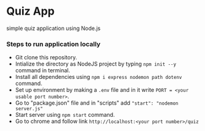 # Quiz App
 simple quiz application using Node.js

### Steps to run application locally
- Git clone this repository.
- Intialize the directory as NodeJS project by typing `npm init --y` command in terminal.
- Install all dependencies using `npm i express nodemon path dotenv` command.
- Set up environment by making a `.env` file and in it write `PORT = <your usable port number>`.
- Go to "package.json" file and in "scripts" add ` "start": "nodemon server.js" `
- Start server using `npm start` command.
- Go to chrome and follow link `http://localhost:<your port number>/quiz`